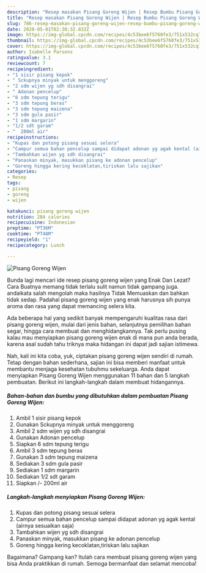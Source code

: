 ```yaml
---
description: "Resep masakan Pisang Goreng Wijen | Resep Bumbu Pisang Goreng Wijen Yang Menggugah Selera"
title: "Resep masakan Pisang Goreng Wijen | Resep Bumbu Pisang Goreng Wijen Yang Menggugah Selera"
slug: 786-resep-masakan-pisang-goreng-wijen-resep-bumbu-pisang-goreng-wijen-yang-menggugah-selera
date: 2020-05-01T02:30:32.832Z
image: https://img-global.cpcdn.com/recipes/4c53bee6f5760fe3/751x532cq70/pisang-goreng-wijen-foto-resep-utama.jpg
thumbnail: https://img-global.cpcdn.com/recipes/4c53bee6f5760fe3/751x532cq70/pisang-goreng-wijen-foto-resep-utama.jpg
cover: https://img-global.cpcdn.com/recipes/4c53bee6f5760fe3/751x532cq70/pisang-goreng-wijen-foto-resep-utama.jpg
author: Isabelle Parsons
ratingvalue: 3.1
reviewcount: 7
recipeingredient:
- "1 sisir pisang kepok"
- " Sckupnya minyak untuk menggoreng"
- "2 sdm wijen yg sdh disangrai"
- " Adonan pencelup"
- "6 sdm tepung terigu"
- "3 sdm tepung beras"
- "3 sdm tepung maizena"
- "3 sdm gula pasir"
- "1 sdm margarin"
- "1/2 sdt garam"
- "  200ml air"
recipeinstructions:
- "Kupas dan potong pisang sesuai selera"
- "Campur semua bahan pencelup sampai didapat adonan yg agak kental (airnya sesuaikan saja)"
- "Tambahkan wijen yg sdh disangrai"
- "Panaskan minyak, masukkan pisang ke adonan pencelup"
- "Goreng hingga kering kecoklatan,tiriskan lalu sajikan"
categories:
- Resep
tags:
- pisang
- goreng
- wijen

katakunci: pisang goreng wijen 
nutrition: 284 calories
recipecuisine: Indonesian
preptime: "PT36M"
cooktime: "PT48M"
recipeyield: "1"
recipecategory: Lunch

---
```



![Pisang Goreng Wijen](https://img-global.cpcdn.com/recipes/4c53bee6f5760fe3/751x532cq70/pisang-goreng-wijen-foto-resep-utama.jpg)

Bunda lagi mencari ide resep pisang goreng wijen yang Enak Dan Lezat? Cara Buatnya memang tidak terlalu sulit namun tidak gampang juga. andaikata salah mengolah maka hasilnya Tidak Memuaskan dan bahkan tidak sedap. Padahal pisang goreng wijen yang enak harusnya sih punya aroma dan rasa yang dapat memancing selera kita.

Ada beberapa hal yang sedikit banyak mempengaruhi kualitas rasa dari pisang goreng wijen, mulai dari jenis bahan, selanjutnya pemilihan bahan segar, hingga cara membuat dan menghidangkannya. Tak perlu pusing kalau mau menyiapkan pisang goreng wijen enak di mana pun anda berada, karena asal sudah tahu triknya maka hidangan ini dapat jadi sajian istimewa.




Nah, kali ini kita coba, yuk, ciptakan pisang goreng wijen sendiri di rumah. Tetap dengan bahan sederhana, sajian ini bisa memberi manfaat untuk membantu menjaga kesehatan tubuhmu sekeluarga. Anda dapat menyiapkan Pisang Goreng Wijen menggunakan 11 bahan dan 5 langkah pembuatan. Berikut ini langkah-langkah dalam membuat hidangannya.

<!--inarticleads1-->

##### Bahan-bahan dan bumbu yang dibutuhkan dalam pembuatan Pisang Goreng Wijen:

1. Ambil 1 sisir pisang kepok
1. Gunakan  Sckupnya minyak untuk menggoreng
1. Ambil 2 sdm wijen yg sdh disangrai
1. Gunakan  Adonan pencelup
1. Siapkan 6 sdm tepung terigu
1. Ambil 3 sdm tepung beras
1. Gunakan 3 sdm tepung maizena
1. Sediakan 3 sdm gula pasir
1. Sediakan 1 sdm margarin
1. Sediakan 1/2 sdt garam
1. Siapkan  /- 200ml air




<!--inarticleads2-->

##### Langkah-langkah menyiapkan Pisang Goreng Wijen:

1. Kupas dan potong pisang sesuai selera
1. Campur semua bahan pencelup sampai didapat adonan yg agak kental (airnya sesuaikan saja)
1. Tambahkan wijen yg sdh disangrai
1. Panaskan minyak, masukkan pisang ke adonan pencelup
1. Goreng hingga kering kecoklatan,tiriskan lalu sajikan




Bagaimana? Gampang kan? Itulah cara membuat pisang goreng wijen yang bisa Anda praktikkan di rumah. Semoga bermanfaat dan selamat mencoba!
